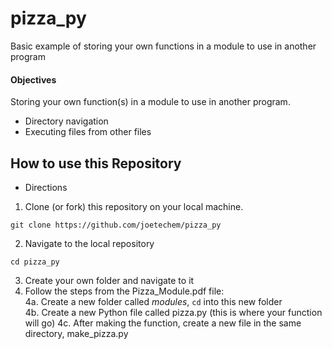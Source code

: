 # pizza_py
Basic example of storing your own functions in a module to use in another program  

#### Objectives  
Storing your own function(s) in a module to use in another program.  

* Directory navigation
* Executing files from other files

## How to use this Repository  

* Directions  
1. Clone (or fork) this repository on your local machine.  

```  
git clone https://github.com/joetechem/pizza_py
```  

2. Navigate to the local repository  

```  
cd pizza_py  
```  
3. Create your own folder and navigate to it  
4. Follow the steps from the Pizza_Module.pdf file:  
  4a. Create a new folder called *modules*, `cd` into this new folder  
  4b. Create a new Python file called pizza.py (this is where your function will go)
  4c. After making the function, create a new file in the same directory, make_pizza.py  
  
#### 

